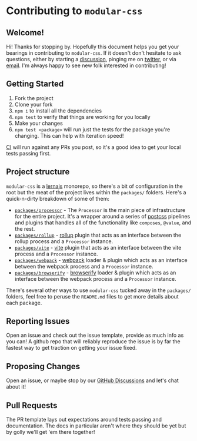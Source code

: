 # Contributing to `modular-css`

## Welcome!

Hi! Thanks for stopping by. Hopefully this document helps you get your bearings in contributing to `modular-css`. If it doesn't don't hesitate to ask questions, either by starting a [discussion](https://github.com/tivac/modular-css/discussions/), pinging me on [twitter](https://twitter.com/tivac), or via [email](mailto:github@patcavit.com). I'm always happy to see new folk interested in contributing!

## Getting Started

1. Fork the project
2. Clone your fork
3. `npm i` to install all the dependencies
4. `npm test` to verify that things are working for you locally
5. Make your changes
6. `npm test <package>` will run just the tests for the package you're changing. This can help with iteration speed!

[CI](https://github.com/tivac/modular-css/actions/workflows/ci.yml) will run against any PRs you post, so it's a good idea to get your local tests passing first.

## Project structure

`modular-css` is a [lernajs](https://lernajs.io/) monorepo, so there's a bit of configuration in the root but the meat of the project lives within the `packages/` folders. Here's a quick-n-dirty breakdown of some of them:

- [`packages/processor`](https://github.com/tivac/modular-css/tree/main/packages/processor) - The `Processor` is the main piece of infrastructure for the entire project. It's a wrapper around a series of [postcss](http://postcss.org/) pipelines and plugins that handles all of the functionality like `composes`, `@value`, and the rest.
- [`packages/rollup`](https://github.com/tivac/modular-css/tree/main/packages/rollup) - [rollup](https://rollupjs.org/) plugin that acts as an interface between the rollup process and a `Processor` instance.
- [`packages/vite`](https://github.com/tivac/modular-css/tree/main/packages/vite) - [vite](https://vutejs.org/) plugin that acts as an interface between the vite process and a `Processor` instance.
- [`packages/webpack`](https://github.com/tivac/modular-css/tree/main/packages/webpack) - [webpack](https://webpack.js.org/) loader & plugin which acts as an interface between the webpack process and a `Processor` instance.
- [`packages/browserify`](https://github.com/tivac/modular-css/tree/main/packages/browserify) - [browserify](http://browserify.org/) loader & plugin which acts as an interface between the webpack process and a `Processor` instance.

There's several other ways to use `modular-css` tucked away in the `packages/` folders, feel free to peruse the `README.md` files to get more details about each package.

## Reporting Issues

Open an issue and check out the issue template, provide as much info as you can! A github repo that will reliably reproduce the issue is by far the fastest way to get traction on getting your issue fixed.

## Proposing Changes

Open an issue, or maybe stop by our [GitHub Discussions](https://github.com/tivac/modular-css/discussions) and let's chat about it!

## Pull Requests

The PR template lays out expectations around tests passing and documentation. The docs in particular aren't where they should be yet but by golly we'll get 'em there together!
